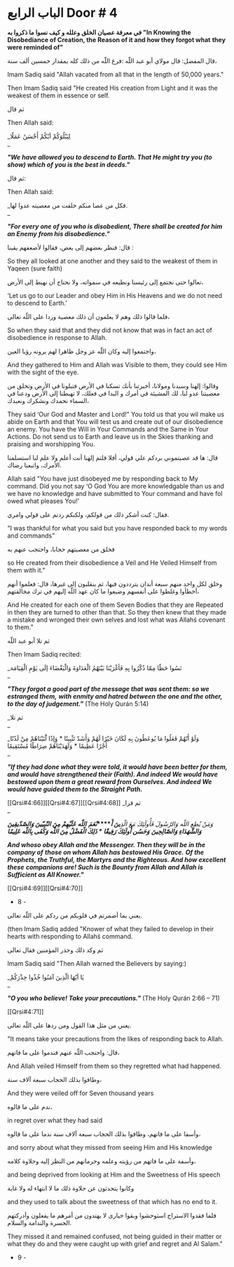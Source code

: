 # الباب الرابع Door # 4

**في معرفة عصيان الخلق وعلله و کيف نسوا ما ذکروا به "In Knowing the Disobediance of Creation, the Reason of it and how they forgot what** **they were reminded of"**

قال المفضل: قال مولاي أبو عبد اللّه :فرغ اللّه من ذلك كله بمقدار خمسين ألف سنة،  

Imam Sadiq said "Allah vacated from all that in the length of 50,000 years." 

Then Imam Sadiq said "He created His creation from Light and it was the weakest of them in essence or self.

ثم قال  

Then Allah said:

_لِيَبْلُوَكُمْ أيّکُمْ أَحْسَنُ عَمَلًا  
_

_**"We have allowed you to descend to Earth. That He might try you (to show) which of**_ _**you is the best in deeds."**_

ثم قال:  

Then Allah said:

_فکل من عصا منکم خلقت من معصيته عدوا لها.  
_

_**"For every one of you who is disobedient, There shall be created for him an Enemy**_ _**from his disobedience."**_

قال: فنظر بعضهم إلى بعض، فقالوا لأضعفهم يقينا : 

So they all looked at one another and they said to the weakest of them in Yaqeen (sure faith)

تعالوا حتى نجتمع إلى رئيسنا ونطيعه في سمواته، ولا نحتاج أن نهبط إلى الأرض،  

‘Let us go to our Leader and obey Him in His Heavens and we do not need to descend to Earth.’ 

فلما قالوا ذلك وهم لا يعلمون أن ذلك معصية وردا على اللّه تعالى،

So when they said that and they did not know that was in fact an act of disobedience in response to Allah. 

واجتمعوا إليه وكان اللّه عز وجل ظاهرا لهم يرونه رؤيا العين،

And they gathered to Him and Allah was Visible to them, they could see Him with the sight of the eye.

وقالوا: إلهنا وسيدنا ومولانا، أخبرتنا بأنك تسکنا في الأرض فتبلونا في الأرض وتخلق من معصيتنا عدو لنا، لك المشيئة في أمرك و البدا في فعلك، لا تهبطنا إلى الأرض ودعنا في السماء نحمدك ونشکرك ونعبدك،

They said ‘Our God and Master and Lord!" You told us that you wil make us abide on Earth and that You will test us and create out of our disobedience an enemy. You have the Will in Your Commands and the Same in Your Actions. Do not send us to Earth and leave us in the Skies thanking and praising and worshipping You.

قال: ها قد عصيتموني بردكم علي قولي، أفلا قلتم إلهنا أنت أعلم ولا علم لنا استسلمنا الأمرك، واتبعنا رضاك.

Allah said "You have just disobeyed me by responding back to My command. Did you not say ‘O God You are more knowledgable than us and we have no knowledge and have submitted to Your command and have fol owed what pleases You!’

فقال: كنت أشکر ذلك من قولکم، ولکنکم ردتم على قولي وامري.  

"I was thankful for what you said but you have responded back to my words and commands"

فخلق من معصيتهم حجابا، واحتجب عنهم به

so He created from their disobedience a Veil and He Veiled Himself from them with it."

وخلق لکل واحد منهم سبعة أبدان يترددون فيها، ثم ينقلبون إلى غيرها، قال: فعلموا أنهم أخطأوا وغلطوا على أنفسهم وضيعوا ما كان عهد اللّه إليهم في ترك مخالفتهم،

And He created for each one of them Seven Bodies that they are Repeated in then they are turned to other than that. So they then knew that they made a mistake and wronged their own selves and lost what was Allahś covenant to them." 

ثم تلا أبو عبد اللّه   

Then Imam Sadiq recited:

_نَسُوا حَظّا مِمّا ذُكّرُوا بِهِ فَأغْرَيْنَا بَيْنَهُمُ الْعَدَاوَةَ وَالْبَغْضَاءَ إلَى يَوْمِ الْقِيَامَة  
_

_**"They forgot a good part of the message that was sent them: so we estranged them,**_ _**with enmity and hatred between the one and the other, to the day of judgement."**_ (The Holy Qurán 5:14)

_ثم تلا  
_

_وَلَوْ أَنّهُمْ فَعَلُوا مَا يُوعَظُونَ بِهِ لَکَانَ خَيْرًا لَهُمْ وَأَشَدّ تَثْبِیتًا * وَِإذًا لَْتَيْنَاهُمْ مِنْ لَدُنّا أَجْرًا عَظِيمًا * وَلَهَدَيْنَاهُمْ صِرَاطًا مُسْتَقِيمًا  
_

_**"If they had done what they were told, it would have been better for them, and would**_ _**have strengthened their (Faith). And indeed We would have bestowed upon them a**_ _**great reward from Ourselves. And indeed We would have guided them to the Straight**_ _**Path.**_ 

[[Qrsi#4:66]][[Qrsi#4:67]][[Qrsi#4:68]]
_ثم قرا  
_

_وَمَنْ يُطِعِ اللّه وَالرّسُولَ فَأُولَئِكَ مَعَ الّذِ_**_ينَ أَ_****_نْعَمَ_** **_اللّه عَلَيْهِمْ مِنَ النّبِيّينَ وَالصّدّيقِينَ وَالشّهَدَاءِ وَالصّالِحِينَ_** **_وَحَسُن أُولَئِكَ رَفِيقًا * ذَلِكَ الْفَضْلُ مِنَ اللّه وَكَفَى بِاللّه عَلِيمًا_**

_**And whoso obey Allah and the Messenger. Then they will be in the company of**_ _**those on whom Allah has bestowed His Grace.**_ _**Of the Prophets, the Truthful, the Martyrs and the Righteous. And how excellent these**_ _**companions are! Such is the Bounty from Allah and Allah is Sufficient as All Knower."**_

[[Qrsi#4:69]][[Qrsi#4:70]]
- 8 -

يعني بما أضمرتم في قلوبکم من ردكم على اللّه تعالى. 

(then Imam Sadiq added "Knower of what they failed to develop in their hearts with responding to Allahś command.

ثم وكد ذلك وحذر المؤمنين فقال تعالى   

Imam Sadiq said "Then Allah warned the Believers by saying:)

_يَا أيّهَا الّذِينَ آمَنُوا خُذُوا حِذْرَكُمْ  
_

_**"O you who believe! Take your precautions."**_ (The Holy Qurán 2:66 – 71)

[[Qrsi#4:71]]

يعني من مثل هذا القول ومن ردها على اللّه تعالى.  

"It means take your precautions from the likes of responding back to Allah. 

قال: واحتجب اللّه عنهم فندموا على ما فاتهم، 

And Allah veiled Himself from them so they regretted what had happened. 

وطافوا بذلك الحجاب سبعة آلاف سنة،   

And they were veiled off for Seven thousand years 

ندم على ما قالوه،   

in regret over what they had said 

وأسفا على ما فاتهم، وطافوا بذلك الحجاب سبعة آلاف سنة ندما على ما قالوه،   

and sorry about what they missed from seeing Him and His knowledge 

وأسفة على ما فاتهم من رؤيته وعلمه وحرمانهم من النظر إليه وحلاوة كلامه،   

and being deprived from looking at Him and the Sweetness of His speech 

وكانوا يتحدثون عن حلاوة ذلك ما لا انتهاء له ولا غاية   

and they used to talk about the sweetness of that which has no end to it. 

فلما فقدوا الاستراح استوحشوا وبقوا حياری لا يهتدون من أمرهم ما يفعلون وأدركتهم الحسرة والندامة والسلام.  

They missed it and remained confused, not being guided in their matter or what they do and they were caught up with grief and regret and Al Salam."

- 9 -